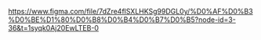 https://www.figma.com/file/7dZre4flSXLHKSg99DGL0y/%D0%AF%D0%B3%D0%BE%D1%80%D0%B8%D0%B4%D0%B7%D0%B5?node-id=3-36&t=1syqk0Aj20EwLTEB-0